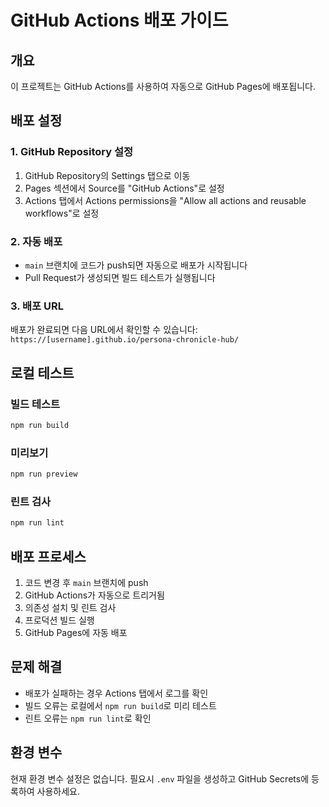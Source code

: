 # GitHub Actions 배포 가이드

## 개요
이 프로젝트는 GitHub Actions를 사용하여 자동으로 GitHub Pages에 배포됩니다.

## 배포 설정

### 1. GitHub Repository 설정
1. GitHub Repository의 Settings 탭으로 이동
2. Pages 섹션에서 Source를 "GitHub Actions"로 설정
3. Actions 탭에서 Actions permissions을 "Allow all actions and reusable workflows"로 설정

### 2. 자동 배포
- `main` 브랜치에 코드가 push되면 자동으로 배포가 시작됩니다
- Pull Request가 생성되면 빌드 테스트가 실행됩니다

### 3. 배포 URL
배포가 완료되면 다음 URL에서 확인할 수 있습니다:
`https://[username].github.io/persona-chronicle-hub/`

## 로컬 테스트

### 빌드 테스트
```bash
npm run build
```

### 미리보기
```bash
npm run preview
```

### 린트 검사
```bash
npm run lint
```

## 배포 프로세스
1. 코드 변경 후 `main` 브랜치에 push
2. GitHub Actions가 자동으로 트리거됨
3. 의존성 설치 및 린트 검사
4. 프로덕션 빌드 실행
5. GitHub Pages에 자동 배포

## 문제 해결
- 배포가 실패하는 경우 Actions 탭에서 로그를 확인
- 빌드 오류는 로컬에서 `npm run build`로 미리 테스트
- 린트 오류는 `npm run lint`로 확인

## 환경 변수
현재 환경 변수 설정은 없습니다. 필요시 `.env` 파일을 생성하고 GitHub Secrets에 등록하여 사용하세요.
